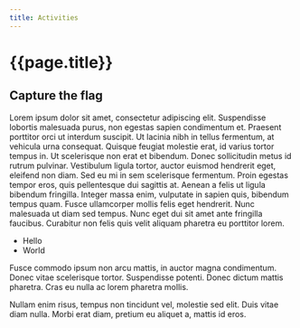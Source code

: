 ```yaml
---
title: Activities
---
```


# {{page.title}}

## Capture the flag

Lorem ipsum dolor sit amet, consectetur adipiscing elit. Suspendisse lobortis malesuada purus, non egestas sapien condimentum et. Praesent porttitor orci ut interdum suscipit. Ut lacinia nibh in tellus fermentum, at vehicula urna consequat. Quisque feugiat molestie erat, id varius tortor tempus in. Ut scelerisque non erat et bibendum. Donec sollicitudin metus id rutrum pulvinar. Vestibulum ligula tortor, auctor euismod hendrerit eget, eleifend non diam. Sed eu mi in sem scelerisque fermentum. Proin egestas tempor eros, quis pellentesque dui sagittis at. Aenean a felis ut ligula bibendum fringilla. Integer massa enim, vulputate in sapien quis, bibendum tempus quam. Fusce ullamcorper mollis felis eget hendrerit. Nunc malesuada ut diam sed tempus. Nunc eget dui sit amet ante fringilla faucibus. Curabitur non felis quis velit aliquam pharetra eu porttitor lorem.

* Hello
* World

Fusce commodo ipsum non arcu mattis, in auctor magna condimentum. Donec vitae scelerisque tortor. Suspendisse potenti. Donec dictum mattis pharetra. Cras eu nulla ac lorem pharetra mollis. 

Nullam enim risus, tempus non tincidunt vel, molestie sed elit. Duis vitae diam nulla. Morbi erat diam, pretium eu aliquet a, mattis id eros.


